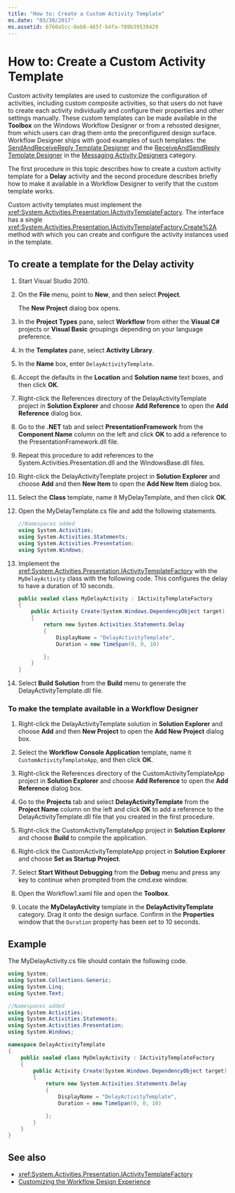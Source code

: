 ```yaml
---
title: "How to: Create a Custom Activity Template"
ms.date: "03/30/2017"
ms.assetid: 6760a5cc-6eb8-465f-b4fa-f89b39539429
---
```

# How to: Create a Custom Activity Template

Custom activity templates are used to customize the configuration of activities, including custom composite activities, so that users do not have to create each activity individually and configure their properties and other settings manually. These custom templates can be made available in the **Toolbox** on the Windows Workflow Designer or from a rehosted designer, from which users can drag them onto the preconfigured design surface. Workflow Designer ships with good examples of such templates: the [SendAndReceiveReply Template Designer](/visualstudio/workflow-designer/sendandreceivereply-template-designer) and the [ReceiveAndSendReply Template Designer](/visualstudio/workflow-designer/receiveandsendreply-template-designer) in the [Messaging Activity Designers](/visualstudio/workflow-designer/messaging-activity-designers) category.

 The first procedure in this topic describes how to create a custom activity template for a **Delay** activity and the second procedure describes briefly how to make it available in a Workflow Designer to verify that the custom template works.

 Custom activity templates must implement the <xref:System.Activities.Presentation.IActivityTemplateFactory>. The interface has a single <xref:System.Activities.Presentation.IActivityTemplateFactory.Create%2A> method with which you can create and configure the activity instances used in the template.

## To create a template for the Delay activity

1. Start Visual Studio 2010.

2. On the **File** menu, point to **New**, and then select **Project**.

     The **New Project** dialog box opens.

3. In the **Project Types** pane, select **Workflow** from either the **Visual C#** projects or **Visual Basic** groupings depending on your language preference.

4. In the **Templates** pane, select **Activity Library**.

5. In the **Name** box, enter `DelayActivityTemplate`.

6. Accept the defaults in the **Location** and **Solution name** text boxes, and then click **OK**.

7. Right-click the References directory of the DelayActivityTemplate project in **Solution Explorer** and choose **Add Reference** to open the **Add Reference** dialog box.

8. Go to the **.NET** tab and select **PresentationFramework** from the **Component Name** column on the left and click **OK** to add a reference to the PresentationFramework.dll file.

9. Repeat this procedure to add references to the System.Activities.Presentation.dll and the WindowsBase.dll files.

10. Right-click the DelayActivityTemplate project in **Solution Explorer** and choose **Add** and then **New Item** to open the **Add New Item** dialog box.

11. Select the **Class** template, name it MyDelayTemplate, and then click **OK**.

12. Open the MyDelayTemplate.cs file and add the following statements.

    ```csharp
    //Namespaces added
    using System.Activities;
    using System.Activities.Statements;
    using System.Activities.Presentation;
    using System.Windows;
    ```

13. Implement the <xref:System.Activities.Presentation.IActivityTemplateFactory> with the `MyDelayActivity` class with the following code. This configures the delay to have a duration of 10 seconds.

    ```csharp
    public sealed class MyDelayActivity : IActivityTemplateFactory
    {
        public Activity Create(System.Windows.DependencyObject target)
        {
            return new System.Activities.Statements.Delay
            {
                DisplayName = "DelayActivityTemplate",
                Duration = new TimeSpan(0, 0, 10)

            };
        }
    }
    ```

14. Select **Build Solution** from the **Build** menu to generate the DelayActivityTemplate.dll file.

### To make the template available in a Workflow Designer

1. Right-click the DelayActivityTemplate solution in **Solution Explorer** and choose **Add** and then **New Project** to open the **Add New Project** dialog box.

2. Select the **Workflow Console Application** template, name it `CustomActivityTemplateApp`, and then click **OK**.

3. Right-click the References directory of the CustomActivityTemplateApp project in **Solution Explorer** and choose **Add Reference** to open the **Add Reference** dialog box.

4. Go to the **Projects** tab and select **DelayActivityTemplate** from the **Project Name** column on the left and click **OK** to add a reference to the DelayActivityTemplate.dll file that you created in the first procedure.

5. Right-click the CustomActivityTemplateApp project in **Solution Explorer** and choose **Build** to compile the application.

6. Right-click the CustomActivityTemplateApp project in **Solution Explorer** and choose **Set as Startup Project**.

7. Select **Start Without Debugging** from the **Debug** menu and press any key to continue when prompted from the cmd.exe window.

8. Open the Workflow1.xaml file and open the **Toolbox**.

9. Locate the **MyDelayActivity** template in the **DelayActivityTemplate** category. Drag it onto the design surface. Confirm in the **Properties** window that the `Duration` property has been set to 10 seconds.

## Example

 The MyDelayActivity.cs file should contain the following code.

```csharp
using System;
using System.Collections.Generic;
using System.Linq;
using System.Text;

//Namespaces added
using System.Activities;
using System.Activities.Statements;
using System.Activities.Presentation;
using System.Windows;

namespace DelayActivityTemplate
{
    public sealed class MyDelayActivity : IActivityTemplateFactory
    {
        public Activity Create(System.Windows.DependencyObject target)
        {
            return new System.Activities.Statements.Delay
            {
                DisplayName = "DelayActivityTemplate",
                Duration = new TimeSpan(0, 0, 10)

            };
        }
    }
}
```

## See also

- <xref:System.Activities.Presentation.IActivityTemplateFactory>
- [Customizing the Workflow Design Experience](customizing-the-workflow-design-experience.md)
